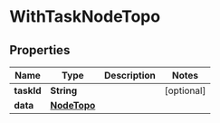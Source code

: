 

# WithTaskNodeTopo


## Properties

Name | Type | Description | Notes
------------ | ------------- | ------------- | -------------
**taskId** | **String** |  |  [optional]
**data** | [**NodeTopo**](NodeTopo.md) |  | 



